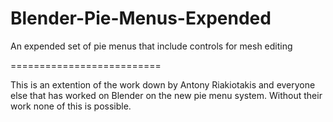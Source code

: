 Blender-Pie-Menus-Expended
==========================

An expended set of pie menus that include controls for mesh editing

==========================

This is an extention of the work down by Antony Riakiotakis and everyone else that has worked 
on Blender on the new pie menu system. Without their work none of this is possible.

